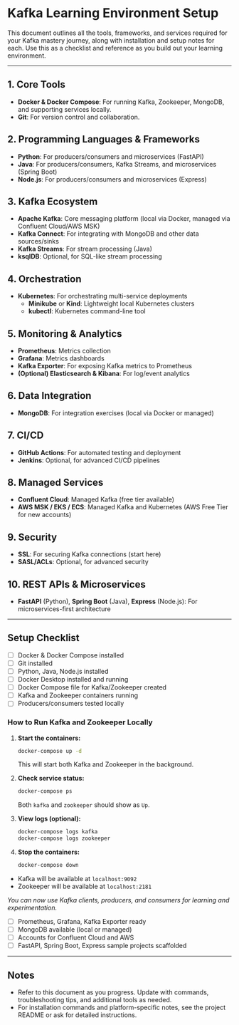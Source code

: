 # Kafka Learning Environment Setup

This document outlines all the tools, frameworks, and services required for your Kafka mastery journey, along with installation and setup notes for each. Use this as a checklist and reference as you build out your learning environment.

---

## 1. Core Tools
- **Docker & Docker Compose**: For running Kafka, Zookeeper, MongoDB, and supporting services locally.
- **Git**: For version control and collaboration.

## 2. Programming Languages & Frameworks
- **Python**: For producers/consumers and microservices (FastAPI)
- **Java**: For producers/consumers, Kafka Streams, and microservices (Spring Boot)
- **Node.js**: For producers/consumers and microservices (Express)

## 3. Kafka Ecosystem
- **Apache Kafka**: Core messaging platform (local via Docker, managed via Confluent Cloud/AWS MSK)
- **Kafka Connect**: For integrating with MongoDB and other data sources/sinks
- **Kafka Streams**: For stream processing (Java)
- **ksqlDB**: Optional, for SQL-like stream processing

## 4. Orchestration
- **Kubernetes**: For orchestrating multi-service deployments
  - **Minikube** or **Kind**: Lightweight local Kubernetes clusters
  - **kubectl**: Kubernetes command-line tool

## 5. Monitoring & Analytics
- **Prometheus**: Metrics collection
- **Grafana**: Metrics dashboards
- **Kafka Exporter**: For exposing Kafka metrics to Prometheus
- **(Optional) Elasticsearch & Kibana**: For log/event analytics

## 6. Data Integration
- **MongoDB**: For integration exercises (local via Docker or managed)

## 7. CI/CD
- **GitHub Actions**: For automated testing and deployment
- **Jenkins**: Optional, for advanced CI/CD pipelines

## 8. Managed Services
- **Confluent Cloud**: Managed Kafka (free tier available)
- **AWS MSK / EKS / ECS**: Managed Kafka and Kubernetes (AWS Free Tier for new accounts)

## 9. Security
- **SSL**: For securing Kafka connections (start here)
- **SASL/ACLs**: Optional, for advanced security

## 10. REST APIs & Microservices
- **FastAPI** (Python), **Spring Boot** (Java), **Express** (Node.js): For microservices-first architecture

---

## Setup Checklist
- [ ] Docker & Docker Compose installed
- [ ] Git installed
- [ ] Python, Java, Node.js installed
- [ ] Docker Desktop installed and running
- [ ] Docker Compose file for Kafka/Zookeeper created
- [ ] Kafka and Zookeeper containers running
- [ ] Producers/consumers tested locally

### How to Run Kafka and Zookeeper Locally

1. **Start the containers:**
   ```sh
   docker-compose up -d
   ```
   This will start both Kafka and Zookeeper in the background.

2. **Check service status:**
   ```sh
   docker-compose ps
   ```
   Both `kafka` and `zookeeper` should show as `Up`.

3. **View logs (optional):**
   ```sh
   docker-compose logs kafka
   docker-compose logs zookeeper
   ```

4. **Stop the containers:**
   ```sh
   docker-compose down
   ```

- Kafka will be available at `localhost:9092`
- Zookeeper will be available at `localhost:2181`

_You can now use Kafka clients, producers, and consumers for learning and experimentation._

- [ ] Prometheus, Grafana, Kafka Exporter ready
- [ ] MongoDB available (local or managed)
- [ ] Accounts for Confluent Cloud and AWS
- [ ] FastAPI, Spring Boot, Express sample projects scaffolded

---

## Notes
- Refer to this document as you progress. Update with commands, troubleshooting tips, and additional tools as needed.
- For installation commands and platform-specific notes, see the project README or ask for detailed instructions.
